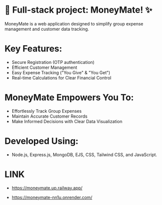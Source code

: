 # 🚀 Full-stack project: MoneyMate! ✨

MoneyMate is a web application designed to simplify group expense management and customer data tracking.

# Key Features:
- Secure Registration (OTP authentication)
- Efficient Customer Management
- Easy Expense Tracking ("You Give" & "You Get")
- Real-time Calculations for Clear Financial Control

# MoneyMate Empowers You To:
- Effortlessly Track Group Expenses
- Maintain Accurate Customer Records
- Make Informed Decisions with Clear Data Visualization

# Developed Using: 
- Node.js, Express.js, MongoDB, EJS, CSS, Tailwind CSS, and JavaScript.


# LINK

- https://moneymate.up.railway.app/

- https://moneymate-nn1u.onrender.com/
